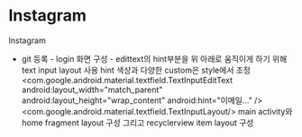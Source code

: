 # Instagram

Instagram
- git 등록 - login 화면 구성 - edittext의 hint부분을 위 아래로 움직이게 하기 위해 text input layout 사용 hint 색상과 다양한 custom은 style에서 조정
    <com.google.android.material.textfield.TextInputEditText
        android:layout_width="match_parent"
        android:layout_height="wrap_content"
        android:hint="이메일..."
        />
<com.google.android.material.textfield.TextInputLayout/>
main activity와 home fragment layout 구성 그리고 recyclerview item layout 구성
